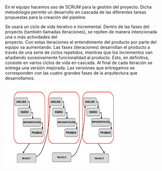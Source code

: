En el equipo hacemos uso de SCRUM para la gestión del proyecto. Dicha metodología permite un desarrollo en cascada de las diferentes tareas propuestas para la creación del pipeline.

Se usará un ciclo de vida iterativo e incremental. Dentro de las fases del proyecto (también llamadas iteraciones), se repiten de manera intencionada una o más actividades del  
proyecto. Con estas iteraciones el entendimiento del producto por parte del equipo va aumentando. Las fases (iteraciones) desarrollan el producto a través de una serie de ciclos repetidos, mientras que los incrementos van añadiendo sucesivamente funcionalidad al producto. Esto, en definitiva, consiste en varios ciclos de vida en cascada. Al final de cada iteración se entrega una versión mejorada. Las versiones que entregamos se corresponden con las cuatro grandes fases de la arquitectura que desarrollamos.

![caption](figures/iteraciones.PNG)
